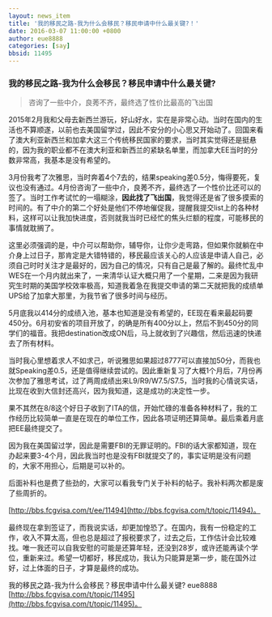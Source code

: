 ```yaml
---
layout: news_item
title: '我的移民之路-我为什么会移民？移民申请中什么最关键?！'
date: 2016-03-07 11:00:00 +0800
author: eue8888
categories: [say]
bbsid: 11495
---
```


### 我的移民之路-我为什么会移民？移民申请中什么最关键?

> 咨询了一些中介，良莠不齐，最终选了性价比最高的飞出国

2015年2月我和父母去新西兰游玩，好山好水，实在是非常心动。当时在国内的生活也不算顺遂，以前也去美国留学过，因此不安分的小心思又开始动了。回国来看了澳大利亚新西兰和加拿大这三个传统移民国家的要求，当时其实觉得还是挺悬的，因为我的职业都不在澳大利亚和新西兰的紧缺名单里，而加拿大EE当时的分数非常高，我基本是没有希望的。 

3月份我考了次雅思，当时奔着4个7去的，结果speaking差0.5分，悔得要死，复议也没有通过。4月份咨询了一些中介，良莠不齐，最终选了一个性价比还可以的签了。当时工作考试忙的一塌糊涂，**因此找了飞出国**，我觉得还是省了很多摸索的时间的。有了中介的第二个好处是他们不停地催促我，提醒我提交list上的各种材料，这样可以让我加快进度，否则就我当时已经忙的焦头烂额的程度，可能移民的事情就耽搁了。

这里必须强调的是，中介可以帮助你，辅导你，让你少走弯路，但如果你就躺在中介身上过日子，那肯定是大错特错的，移民最应该关心的人应该是申请人自己，必须自己时时关注才是最好的，因为自己的情况，只有自己是最了解的。最终忙乱中WES在一个月内就出来了，一来清华认证大概只用了一个星期，二来是因为我研究生时期的美国学校效率极高，知道我着急在我提交申请的第二天就把我的成绩单UPS给了加拿大那里，为我节省了很多时间与经历。

5月底我以414分的成绩入池，基本也知道是没有希望的，EE现在看来最起码要450分。6月初安省的项目开放了，的确是所有400分以上，然后不到450分的同学们的福音。我把destination改成ON后，马上就收到了兴趣信，然后迅速的快递去了所有材料。

当时我心里想着求人不如求己，听说雅思如果超过8777可以直接加50分，而我也就Speaking差0.5，还是值得继续尝试的。因此重新复习了大概1个月后，7月份再次参加了雅思考试，过了两周成绩出来L9/R9/W7.5/S7.5，当时我的心情说实话，比现在收到大信封还高兴，因为我知道，这是成功的决定性一步。

果不其然在8/8这个好日子收到了ITA的信，开始忙碌的准备各种材料了，我的工作经历比较简单一直是在现在的单位工作，因此各项证明还算简单。最后乘着月底把EE最终提交了。

因为我在美国留过学，因此是需要FBI的无罪证明的。FBI的话大家都知道，现在办起来要3-4个月，因此我当时也是没有FBI就提交了的，事实证明是没有问题的，大家不用担心，后期是可以补的。

后面补料也是费了些劲的，大家可以看我专门关于补料的帖子。我补料两次都是废了些周折的。

[http://bbs.fcgvisa.com/t/ee/11494](http://bbs.fcgvisa.com/t/topic/11494)。

最终现在拿到签证了，而我说实话，却更加惶恐了。在国内，我有一份稳定的工作，收入不算太高，但也总是超过了报税要求了，过去之后，工作估计会比较难找。唯一我还可以自我安慰的可能是还算年轻，还没到28岁，或许还能再读个学位，重新来过。希望一切都好，移民成功，我认为只能算是第一步，能在国外过好，过上体面的日子，才算是最终的成功。

我的移民之路-我为什么会移民？移民申请中什么最关键? eue8888 [http://bbs.fcgvisa.com/t/topic/11495](http://bbs.fcgvisa.com/t/topic/11495)。